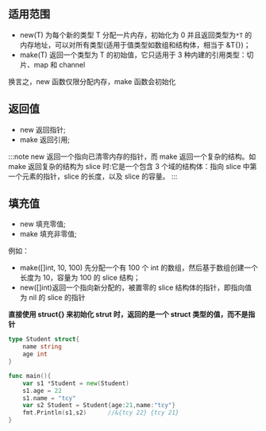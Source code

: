 ## 适用范围

- new(T) 为每个新的类型 T 分配一片内存，初始化为 0 并且返回类型为`*T` 的内存地址，可以对所有类型(适用于值类型如数组和结构体，相当于 &T{})；
- make(T) 返回一个类型为 T 的初始值，它只适用于 3 种内建的引用类型：切片、map 和 channel

换言之，new 函数仅限分配内存，make 函数会初始化

## 返回值

- new 返回指针;
- make 返回引用;

:::note
new 返回一个指向已清零内存的指针，而 make 返回一个复杂的结构。如 make 返回复杂的结构为 slice 时:它是一个包含 3 个域的结构体：指向 slice 中第一个元素的指针，slice 的长度，以及 slice 的容量。
:::

## 填充值

- new 填充零值;
- make 填充非零值;

例如：

- make([]int, 10, 100) 先分配一个有 100 个 int 的数组，然后基于数组创建一个长度为 10，容量为 100 的 slice 结构；
- new([]int)返回一个指向新分配的，被置零的 slice 结构体的指针，即指向值为 nil 的 slice 的指针

**直接使用 struct{} 来初始化 strut 时，返回的是一个 struct 类型的值，而不是指针**

```go
type Student struct{
	name string
	age int
}

func main(){
	var s1 *Student = new(Student)
	s1.age = 22
	s1.name = "tcy"
	var s2 Student = Student{age:21,name:"tcy"}
	fmt.Println(s1,s2)      //&{tcy 22} {tcy 21}
}
```
